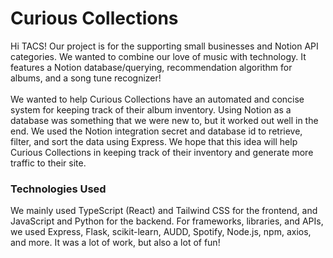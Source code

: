 <h1>Curious Collections</h1>

Hi TACS! Our project is for the supporting small businesses and Notion API categories. We wanted to combine our love of music with technology. 
It features a Notion database/querying, recommendation algorithm for albums, and a song tune recognizer! <br/> <br />
We wanted to help Curious Collections have an automated and concise system for keeping track of their album inventory. Using Notion as a database was something that we were new to, but it worked out well in the end. We used the Notion integration secret and database id to retrieve, filter, and sort the data using Express. We hope that this idea will help Curious Collections in keeping track of their inventory and generate more traffic to their site.

<h3>Technologies Used</h3>
We mainly used TypeScript (React) and Tailwind CSS for the frontend, and JavaScript and Python for the backend. For frameworks, libraries, and APIs, we used Express, Flask, scikit-learn, AUDD, Spotify, Node.js, npm, axios, and more. It was a lot of work, but also a lot of fun!
